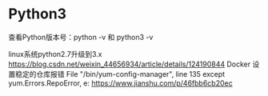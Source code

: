 

# Python3  

查看Python版本号：python -v  和 python3 -v

linux系统python2.7升级到3.x
https://blog.csdn.net/weixin_44656934/article/details/124190844
Docker 设置稳定的仓库报错 File "/bin/yum-config-manager", line 135 except yum.Errors.RepoError, e:
https://www.jianshu.com/p/46fbb6cb20ec
